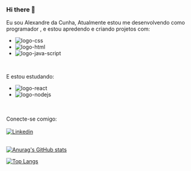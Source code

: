 ### Hi there 👋

Eu sou Alexandre da Cunha, Atualmente estou me desenvolvendo como programador , e estou apredendo e criando projetos com:
<br>
- <img src="https://img.shields.io/badge/CSS3-1572B6?style=for-the-badge&logo=css3&logoColor=white" alt="logo-css">
- <img src="https://img.shields.io/badge/HTML5-E34F26?style=for-the-badge&logo=html5&logoColor=white" alt="logo-html">
- <img src="https://img.shields.io/badge/JavaScript-F7DF1E?style=for-the-badge&logo=javascript&logoColor=black" alt="logo-java-script">
<br>

E estou estudando:
<br>
- <img src="https://img.shields.io/badge/React-20232A?style=for-the-badge&logo=react&logoColor=61DAFB" alt="logo-react">
- <img src="https://img.shields.io/badge/Node.js-43853D?style=for-the-badge&logo=node.js&logoColor=white" alt="logo-nodejs">
<br>
<br>
Conecte-se comigo:
<br>
<br>
<a href="https://www.linkedin.com/in/alexandre-junior-498431242/"><img src="https://img.shields.io/badge/LinkedIn-0077B5?style=for-the-badge&logo=linkedin&logoColor=white" alt="Linkedin" </a>
<br>
<br>  
  
[![Anurag's GitHub stats](https://github-readme-stats.vercel.app/api?username=cunh4bri)](https://github.com/anuraghazra/github-readme-stats) 
  
  
[![Top Langs](https://github-readme-stats.vercel.app/api/top-langs/?username=cunh4bri)](https://github.com/anuraghazra/github-readme-stats)

